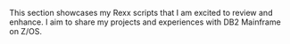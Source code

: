This section showcases my Rexx scripts that I am excited to review and enhance. I aim to share my projects and experiences with DB2 Mainframe on Z/OS.
